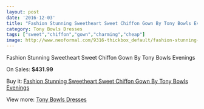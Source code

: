 ```yaml
---
layout: post
date: '2016-12-03'
title: "Fashion Stunning Sweetheart Sweet Chiffon Gown By Tony Bowls Evenings"
category: Tony Bowls Dresses
tags: ["sweet","chiffon","gown","charming","cheap"]
image: http://www.neoformal.com/9316-thickbox_default/fashion-stunning-sweetheart-sweet-chiffon-gown-by-tony-bowls-evenings.jpg
---
```

Fashion Stunning Sweetheart Sweet Chiffon Gown By Tony Bowls Evenings

On Sales: **$431.99**
<a href="https://www.neoformal.com/en/tony-bowls-dresses/3229-fashion-stunning-sweetheart-sweet-chiffon-gown-by-tony-bowls-evenings.html"><amp-img layout="responsive" width="600" height="600" src="//www.neoformal.com/9316-thickbox_default/fashion-stunning-sweetheart-sweet-chiffon-gown-by-tony-bowls-evenings.jpg" alt="Fashion Stunning Sweetheart Sweet Chiffon Gown By Tony Bowls Evenings 0" /></a>
<a href="https://www.neoformal.com/en/tony-bowls-dresses/3229-fashion-stunning-sweetheart-sweet-chiffon-gown-by-tony-bowls-evenings.html"><amp-img layout="responsive" width="600" height="600" src="//www.neoformal.com/9317-thickbox_default/fashion-stunning-sweetheart-sweet-chiffon-gown-by-tony-bowls-evenings.jpg" alt="Fashion Stunning Sweetheart Sweet Chiffon Gown By Tony Bowls Evenings 1" /></a>
<a href="https://www.neoformal.com/en/tony-bowls-dresses/3229-fashion-stunning-sweetheart-sweet-chiffon-gown-by-tony-bowls-evenings.html"><amp-img layout="responsive" width="600" height="600" src="//www.neoformal.com/9318-thickbox_default/fashion-stunning-sweetheart-sweet-chiffon-gown-by-tony-bowls-evenings.jpg" alt="Fashion Stunning Sweetheart Sweet Chiffon Gown By Tony Bowls Evenings 2" /></a>
<a href="https://www.neoformal.com/en/tony-bowls-dresses/3229-fashion-stunning-sweetheart-sweet-chiffon-gown-by-tony-bowls-evenings.html"><amp-img layout="responsive" width="600" height="600" src="//www.neoformal.com/9319-thickbox_default/fashion-stunning-sweetheart-sweet-chiffon-gown-by-tony-bowls-evenings.jpg" alt="Fashion Stunning Sweetheart Sweet Chiffon Gown By Tony Bowls Evenings 3" /></a>

Buy it: [Fashion Stunning Sweetheart Sweet Chiffon Gown By Tony Bowls Evenings](https://www.neoformal.com/en/tony-bowls-dresses/3229-fashion-stunning-sweetheart-sweet-chiffon-gown-by-tony-bowls-evenings.html "Fashion Stunning Sweetheart Sweet Chiffon Gown By Tony Bowls Evenings")

View more: [Tony Bowls Dresses](https://www.neoformal.com/en/33-tony-bowls-dresses "Tony Bowls Dresses")
